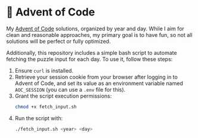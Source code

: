 # 🎄 Advent of Code

My [Advent of Code](https://adventofcode.com/about) solutions, organized by year and day. 
While I aim for clean and reasonable approaches, my primary goal is to have fun, so not all solutions will be perfect or fully optimized.

Additionally, this repository includes a simple bash script to automate fetching the puzzle input for each day. To use it, follow these steps:

1. Ensure `curl` is installed.
2. Retrieve your session cookie from your browser after logging in to Advent of Code, and set its value as an environment variable named `AOC_SESSION` (you can use a `.env` file for this).
3. Grant the script execution permissions:
   ```bash
   chmod +x fetch_input.sh
   ```
4. Run the script with:
   ```bash
   ./fetch_input.sh <year> <day>
   ```
   
